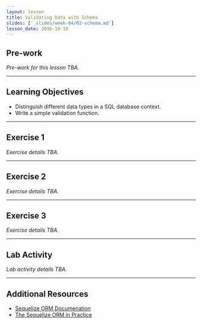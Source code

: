 ```yaml
---
layout: lesson
title: Validating Data with Schema
slides: ['_slides/week-04/02-schema.md']
lesson_date: 2016-10-18
---
```


## Pre-work

*Pre-work for this lesson TBA.*

---

## Learning Objectives

- Distinguish different data types in a SQL database context.
- Write a simple validation function.

---

## Exercise 1

*Exercise details TBA.*

---

## Exercise 2

*Exercise details TBA.*

---

## Exercise 3

*Exercise details TBA.*

---

## Lab Activity

*Lab activity details TBA.*

---

## Additional Resources

- [Sequelize ORM Documenation](http://docs.sequelizejs.com/en/v3/)
- [The Sequelize ORM in Practice](http://www.redotheweb.com/2013/02/20/sequelize-the-javascript-orm-in-practice.html)
